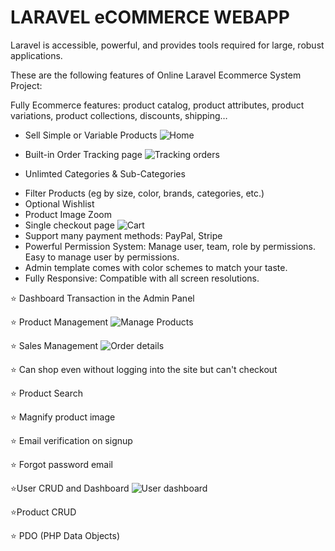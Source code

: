 # LARAVEL eCOMMERCE WEBAPP

Laravel is accessible, powerful, and provides tools required for large, robust applications.

These are the following features of Online Laravel Ecommerce System Project:

Fully Ecommerce features: product catalog, product attributes, product variations, product collections, discounts, shipping…

-   Sell Simple or Variable Products
    ![Home](https://github.com/Temkum/laravel-ecommerce/public/assets/images/screenshots/home.png)

-   Built-in Order Tracking page
    ![Tracking orders](https://github.com/Temkum/laravel-ecommerce/public/assets/images/screenshots/adminorders.png)
-   Unlimted Categories & Sub-Categories

*   Filter Products (eg by size, color, brands, categories, etc.)
*   Optional Wishlist
*   Product Image Zoom
*   Single checkout page
    ![Cart](https://github.com/Temkum/laravel-ecommerce/public/assets/images/screenshots/cart.png)
*   Support many payment methods: PayPal, Stripe
*   Powerful Permission System: Manage user, team, role by permissions. Easy to manage user by permissions.
*   Admin template comes with color schemes to match your taste.
*   Fully Responsive: Compatible with all screen resolutions.

⭐️ Dashboard Transaction in the Admin Panel

⭐️ Product Management
![Manage Products](https://github.com/Temkum/laravel-ecommerce/public/assets/images/screenshots/productsadmin.png)

⭐️ Sales Management
![Order details](https://github.com/Temkum/laravel-ecommerce/public/assets/images/screenshots/orderdetails.png)

⭐️ Can shop even without logging into the site but can't checkout

⭐️ Product Search

⭐️ Magnify product image

⭐️ Email verification on signup

⭐️ Forgot password email

⭐️User CRUD and Dashboard
![User dashboard](https://github.com/Temkum/laravel-ecommerce/public/assets/images/screenshots/userdashboard.png)

⭐️Product CRUD

⭐️ PDO (PHP Data Objects)
